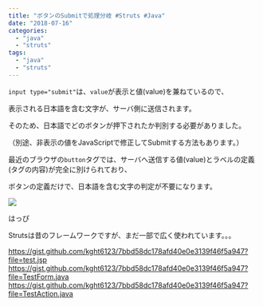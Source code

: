 ```yaml
---
title: "ボタンのSubmitで処理分岐 #Struts #Java"
date: "2018-07-16"
categories: 
  - "java"
  - "struts"
tags: 
  - "java"
  - "struts"
---
```


`input type="submit"`は、`value`が表示と値(value)を兼ねているので、

表示される日本語を含む文字が、サーバ側に送信されます。

そのため、日本語でどのボタンが押下されたか判別する必要がありました。

（別途、非表示の値をJavaScriptで修正してSubmitする方法もあります。）

最近のブラウザの`button`タグでは、サーバへ送信する値(value)とラベルの定義(タグの内容)が完全に別けられており、

ボタンの定義だけで、日本語を含む文字の判定が不要になります。

![](images/21687766_1971012336478872_8492298609952628292_n1.jpg)

はっぴ

Strutsは昔のフレームワークですが、まだ一部で広く使われています。。。

https://gist.github.com/kght6123/7bbd58dc178afd40e0e3139f46f5a947?file=test.jsp https://gist.github.com/kght6123/7bbd58dc178afd40e0e3139f46f5a947?file=TestForm.java https://gist.github.com/kght6123/7bbd58dc178afd40e0e3139f46f5a947?file=TestAction.java
